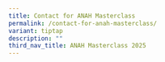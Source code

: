 ```yaml
---
title: Contact for ANAH Masterclass
permalink: /contact-for-anah-masterclass/
variant: tiptap
description: ""
third_nav_title: ANAH Masterclass 2025
---
```

